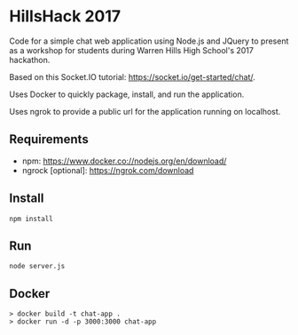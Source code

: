 # HillsHack 2017
Code for a simple chat web application using Node.js and JQuery to present as
a workshop for students during Warren Hills High School's 2017 hackathon.

Based on this Socket.IO tutorial: https://socket.io/get-started/chat/.

Uses Docker to quickly package, install, and run the application.

Uses ngrok to provide a public url for the application running on localhost.

## Requirements
- npm: https://www.docker.co://nodejs.org/en/download/
- ngrock [optional]: https://ngrok.com/download

## Install
```
npm install
```

## Run
```
node server.js
```

## Docker
```
> docker build -t chat-app .
> docker run -d -p 3000:3000 chat-app
```
